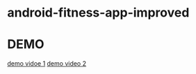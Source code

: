 # android-fitness-app-improved

# DEMO
[demo vidoe 1](https://user-images.githubusercontent.com/58876071/180211442-6e3a523a-9a40-4e66-9640-d90e652e721e.webm)
[demo video 2](https://user-images.githubusercontent.com/58876071/180216550-0c911402-2062-4331-896d-0f23713db493.webm)
